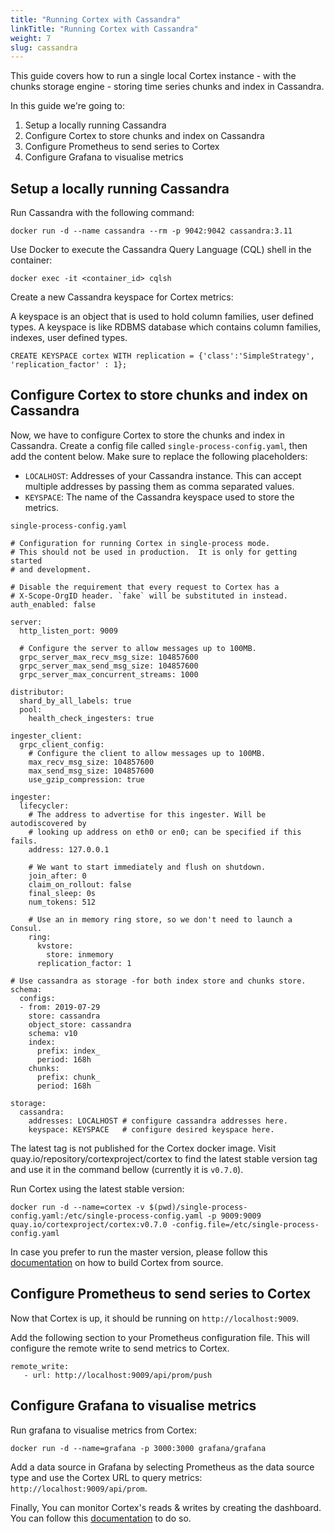 ```yaml
---
title: "Running Cortex with Cassandra"
linkTitle: "Running Cortex with Cassandra"
weight: 7
slug: cassandra
---
```


This guide covers how to run a single local Cortex instance - with the chunks storage engine - storing time series chunks and index in Cassandra.

In this guide we're going to:

1. Setup a locally running Cassandra
2. Configure Cortex to store chunks and index on Cassandra
3. Configure Prometheus to send series to Cortex
4. Configure Grafana to visualise metrics

## Setup a locally running Cassandra

Run Cassandra with the following command:

```
docker run -d --name cassandra --rm -p 9042:9042 cassandra:3.11
```

Use Docker to execute the Cassandra Query Language (CQL) shell in the container:

```
docker exec -it <container_id> cqlsh
```

Create a new Cassandra keyspace for Cortex metrics:

A keyspace is an object that is used to hold column families, user defined types. A keyspace is like RDBMS database which contains column families, indexes, user defined types.

```
CREATE KEYSPACE cortex WITH replication = {'class':'SimpleStrategy', 'replication_factor' : 1};
```
## Configure Cortex to store chunks and index on Cassandra

Now, we have to configure Cortex to store the chunks and index in Cassandra. Create a config file called `single-process-config.yaml`, then add the content below. Make sure to replace the following placeholders:
- `LOCALHOST`: Addresses of your Cassandra instance. This can accept multiple addresses by passing them as comma separated values.
- `KEYSPACE`: The name of the Cassandra keyspace used to store the metrics.

`single-process-config.yaml`
```
# Configuration for running Cortex in single-process mode.
# This should not be used in production.  It is only for getting started
# and development.

# Disable the requirement that every request to Cortex has a
# X-Scope-OrgID header. `fake` will be substituted in instead.
auth_enabled: false

server:
  http_listen_port: 9009

  # Configure the server to allow messages up to 100MB.
  grpc_server_max_recv_msg_size: 104857600
  grpc_server_max_send_msg_size: 104857600
  grpc_server_max_concurrent_streams: 1000

distributor:
  shard_by_all_labels: true
  pool:
    health_check_ingesters: true

ingester_client:
  grpc_client_config:
    # Configure the client to allow messages up to 100MB.
    max_recv_msg_size: 104857600
    max_send_msg_size: 104857600
    use_gzip_compression: true

ingester:
  lifecycler:
    # The address to advertise for this ingester. Will be autodiscovered by
    # looking up address on eth0 or en0; can be specified if this fails.
    address: 127.0.0.1

    # We want to start immediately and flush on shutdown.
    join_after: 0
    claim_on_rollout: false
    final_sleep: 0s
    num_tokens: 512

    # Use an in memory ring store, so we don't need to launch a Consul.
    ring:
      kvstore:
        store: inmemory
      replication_factor: 1

# Use cassandra as storage -for both index store and chunks store.
schema:
  configs:
  - from: 2019-07-29
    store: cassandra
    object_store: cassandra
    schema: v10
    index:
      prefix: index_
      period: 168h
    chunks:
      prefix: chunk_
      period: 168h

storage:
  cassandra:
    addresses: LOCALHOST # configure cassandra addresses here.
    keyspace: KEYSPACE   # configure desired keyspace here.
```

The latest tag is not published for the Cortex docker image. Visit quay.io/repository/cortexproject/cortex 
to find the latest stable version tag and use it in the command bellow (currently it is `v0.7.0`).

Run Cortex using the latest stable version:

```
docker run -d --name=cortex -v $(pwd)/single-process-config.yaml:/etc/single-process-config.yaml -p 9009:9009  quay.io/cortexproject/cortex:v0.7.0 -config.file=/etc/single-process-config.yaml
```
In case you prefer to run the master version, please follow this [documentation](../getting-started/getting-started-chunks.md) on how to build Cortex from source.


## Configure Prometheus to send series to Cortex

Now that Cortex is up, it should be running on `http://localhost:9009`.

Add the following section to your Prometheus configuration file. This will configure the remote write to send metrics to Cortex.

```
remote_write:
   - url: http://localhost:9009/api/prom/push
```
## Configure Grafana to visualise metrics

Run grafana to visualise metrics from Cortex:

```
docker run -d --name=grafana -p 3000:3000 grafana/grafana
```

Add a data source in Grafana by selecting Prometheus as the data source type and use the Cortex URL to query metrics: `http://localhost:9009/api/prom`.

Finally, You can monitor Cortex's reads & writes by creating the dashboard. You can follow this [documentation](https://github.com/cortexproject/cortex/tree/master/production/dashboards) to do so.
